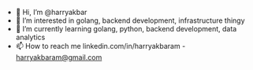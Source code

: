 - 👋 Hi, I’m @harryakbar
- 👀 I’m interested in golang, backend development, infrastructure thingy
- 🌱 I’m currently learning golang, python, backend development, data analytics
- 📫 How to reach me linkedin.com/in/harryakbaram - harryakbaram@gmail.com

<!---
harryakbar/harryakbar is a ✨ special ✨ repository because its `README.md` (this file) appears on your GitHub profile.
You can click the Preview link to take a look at your changes.
--->
